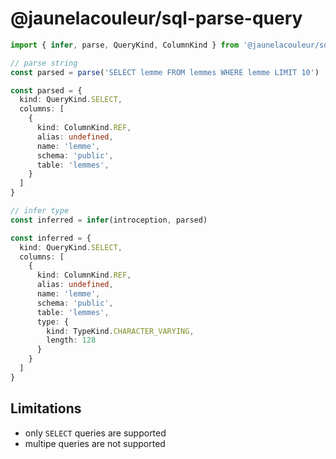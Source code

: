 # @jaunelacouleur/sql-parse-query

```ts
import { infer, parse, QueryKind, ColumnKind } from '@jaunelacouleur/sql-parse-query/lib/postgresql'

// parse string
const parsed = parse('SELECT lemme FROM lemmes WHERE lemme LIMIT 10')

const parsed = {
  kind: QueryKind.SELECT,
  columns: [
    {
      kind: ColumnKind.REF,
      alias: undefined,
      name: 'lemme',
      schema: 'public',
      table: 'lemmes',
    }
  ]
}

// infer type
const inferred = infer(introception, parsed)

const inferred = {
  kind: QueryKind.SELECT,
  columns: [
    {
      kind: ColumnKind.REF,
      alias: undefined,
      name: 'lemme',
      schema: 'public',
      table: 'lemmes',
      type: {
        kind: TypeKind.CHARACTER_VARYING,
        length: 128
      }
    }
  ]
}

```

## Limitations

- only `SELECT` queries are supported
- multipe queries are not supported
